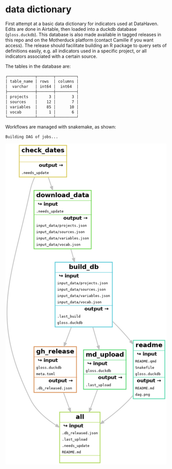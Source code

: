 # data dictionary


First attempt at a basic data dictionary for indicators used at
DataHaven. Edits are done in Airtable, then loaded into a duckdb
database (`gloss.duckdb`). This database is also made available in
tagged releases in this repo and on the Motherduck platform (contact
Camille if you want access). The release should facilitate building an R
package to query sets of definitions easily, e.g. all indicators used in
a specific project, or all indicators associated with a certain source.

The tables in the database are:

    ┌────────────┬───────┬─────────┐
    │ table_name │ rows  │ columns │
    │  varchar   │ int64 │  int64  │
    ├────────────┼───────┼─────────┤
    │ projects   │     3 │       3 │
    │ sources    │    12 │       7 │
    │ variables  │    85 │      10 │
    │ vocab      │     1 │       6 │
    └────────────┴───────┴─────────┘

Workflows are managed with snakemake, as shown:

    Building DAG of jobs...

![dag](./dag.png)
